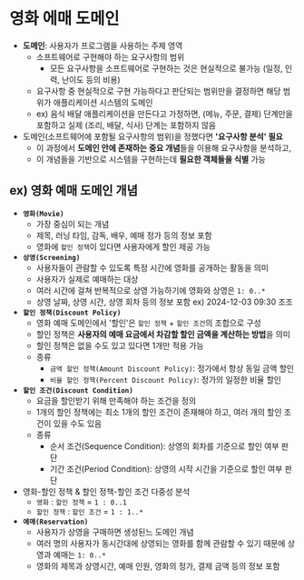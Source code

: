 # 영화 에매 도메인

- **도메인**: 사용자가 프로그램을 사용하는 주제 영역
  - 소프트웨어로 구현해야 하는 요구사항의 범위
    - 모든 요구사항을 소프트웨어로 구현하는 것은 현실적으로 불가능 (일정, 인력, 난이도 등의 비용)
  - 요구사항 중 현실적으로 구현 가능하다고 판단되는 범위만을 결정하면 해당 범위가 애플리케이션 시스템의 도메인
  - ex) 음식 배달 애플리케이션을 만든다고 가정하면, (메뉴, 주문, 결제) 단계만을 포함하고 실제 (조리, 배달, 식사) 단계는 포함하지 않음
- 도메인(소프트웨어에 포함될 요구사항의 범위)을 정했다면 **'요구사항 분석' 필요**
  - 이 과정에서 **도메인 안에 존재하는 중요 개념**들을 이용해 요구사항을 분석하고,
  - 이 개념들을 기반으로 시스템을 구현하는데 **필요한 객체들을 식별** 가능

## ex) 영화 예매 도메인 개념

- **`영화(Movie)`**
  - 가장 중심이 되는 개념
  - 제목, 러닝 타임, 감독, 배우, 예매 정가 등의 정보 포함
  - 영화에 `할인 정책`이 있다면 사용자에게 할인 제공 가능
- **`상영(Screening)`**
  - 사용자들이 관람할 수 있도록 특정 시간에 영화를 공개하는 활동을 의미
  - 사용자가 실제로 예매하는 대상
  - 여러 시간에 걸쳐 반복적으로 상영 가능하기에 영화와 상영은 `1: 0..*`
  - 상영 날짜, 상영 시간, 상영 회차 등의 정보 포함 ex) 2024-12-03 09:30 조조
- **`할인 정책(Discount Policy)`**
  - 영화 예매 도메인에서 '할인'은 `할인 정책` + `할인 조건`의 조합으로 구성
  - 할인 정책은 **사용자의 예매 요금에서 차감할 할인 금액을 계산하는 방법**을 의미
  - 할인 정책은 없을 수도 있고 있다면 1개만 적용 가능
  - 종류
    - `금액 할인 정책(Amount Discount Policy)`: 정가에서 항상 동일 금액 할인
    - `비율 할인 정책(Percent Discount Policy)`: 정가의 일정한 비율 할인
- **`할인 조건(Discount Condition)`**
  - 요금을 할인받기 위해 만족해야 하는 조건을 정의
  - 1개의 할인 정책에는 최소 1개의 할인 조건이 존재해야 하고, 여러 개의 할인 조건이 있을 수도 있음
  - 종류
    - 순서 조건(Sequence Condition): 상영의 회차를 기준으로 할인 여부 판단
    - 기간 조건(Period Condition): 상영의 시작 시간을 기준으로 할인 여부 판단
- 영화-할인 정책 & 할인 정책-할인 조건 다중성 분석
  - `영화` : `할인 정책` = `1 : 0..1`
  - `할인 정책` : `할인 조건` = `1 : 1..*`
- **`예매(Reservation)`**
  - 사용자가 상영을 구매하면 생성된느 도메인 개념
  - 여러 명의 사용자가 동시간대에 상영되는 영화를 함께 관람할 수 있기 때문에 상영과 예매는 `1: 0..*`
  - 영화의 제목과 상영시간, 예매 인원, 영화의 정가, 결제 금액 등의 정보 포함
